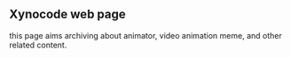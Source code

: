 ## Xynocode web page
this page aims archiving about animator, video animation meme, and other related content.